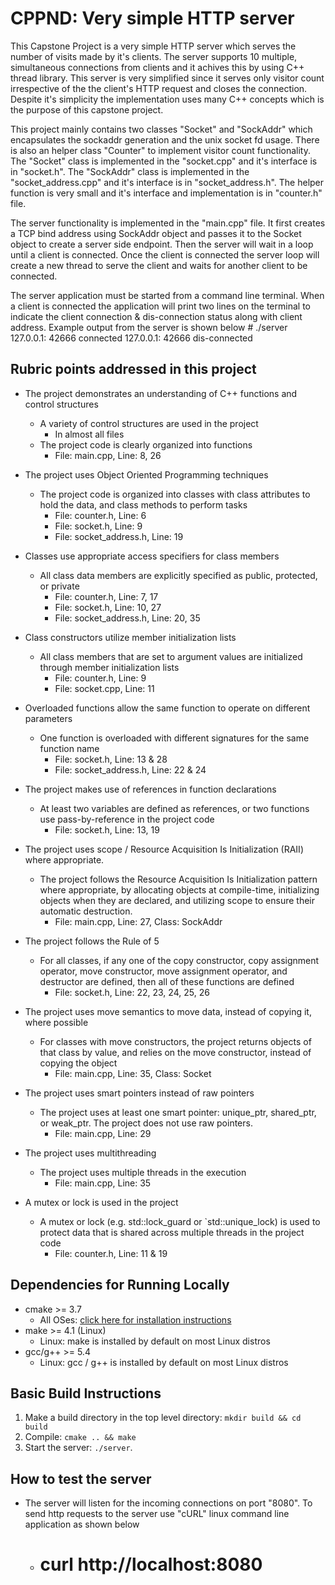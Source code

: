 # CPPND: Very simple HTTP server

This Capstone Project is a very simple HTTP server which serves the number of visits made by it's clients. The server supports 10 multiple, simultaneous connections from clients and it achives this by using C++ thread library. This server is very simplified since it serves only visitor count irrespective of the the client's HTTP request and closes the connection. Despite it's simplicity the implementation uses many C++ concepts which is the purpose of this capstone project. 

This project mainly contains two classes "Socket" and "SockAddr" which encapsulates the sockaddr generation and the unix socket fd usage. There is also an helper class "Counter" to implement visitor count functionality. The "Socket" class is implemented in the "socket.cpp" and it's interface is in "socket.h". The "SockAddr" class is implemented in the "socket_address.cpp" and it's interface is in "socket_address.h". The helper function is very small and it's interface and implementation is in "counter.h" file.

The server functionality is implemented in the "main.cpp" file. It first creates a TCP bind address using SockAddr object and passes it to the Socket object to create a server side endpoint. Then the server will wait in a loop until a client is connected. Once the client is connected the server loop will create a new thread to serve the client and waits for another client to be connected.

The server application must be started from a command line terminal. When a client is connected the application will print two lines on the terminal to indicate the client connection & dis-connection status along with client address. Example output from the server is shown below
	# ./server
	127.0.0.1: 42666 connected
	127.0.0.1: 42666 dis-connected

## Rubric points addressed in this project
* The project demonstrates an understanding of C++ functions and control structures
  * A variety of control structures are used in the project
    * In almost all files
  * The project code is clearly organized into functions
    * File: main.cpp, Line: 8, 26

* The project uses Object Oriented Programming techniques
  * The project code is organized into classes with class attributes to hold the data, and class methods to perform tasks
    * File: counter.h, Line: 6
    * File: socket.h, Line: 9
    * File: socket_address.h, Line: 19
    
* Classes use appropriate access specifiers for class members
  * All class data members are explicitly specified as public, protected, or private
    * File: counter.h, Line: 7, 17
    * File: socket.h, Line: 10, 27
    * File: socket_address.h, Line: 20, 35
    
* Class constructors utilize member initialization lists
  * All class members that are set to argument values are initialized through member initialization lists
    * File: counter.h, Line: 9
    * File: socket.cpp, Line: 11

* Overloaded functions allow the same function to operate on different parameters
  * One function is overloaded with different signatures for the same function name
    * File: socket.h, Line: 13 & 28
    * File: socket_address.h, Line: 22 & 24

* The project makes use of references in function declarations
  * At least two variables are defined as references, or two functions use pass-by-reference in the project code
    * File: socket.h, Line: 13, 19

* The project uses scope / Resource Acquisition Is Initialization (RAII) where appropriate.
  * The project follows the Resource Acquisition Is Initialization pattern where appropriate, by allocating objects at compile-time, initializing objects when they are declared, and utilizing scope to ensure their automatic destruction.
    * File: main.cpp, Line: 27, Class: SockAddr
    
* The project follows the Rule of 5
  * For all classes, if any one of the copy constructor, copy assignment operator, move constructor, move assignment operator, and destructor are defined, then all of these functions are defined
    * File: socket.h, Line: 22, 23, 24, 25, 26
    
* The project uses move semantics to move data, instead of copying it, where possible
  * For classes with move constructors, the project returns objects of that class by value, and relies on the move constructor, instead of copying the object
    * File: main.cpp, Line: 35, Class: Socket
    
* The project uses smart pointers instead of raw pointers
  * The project uses at least one smart pointer: unique_ptr, shared_ptr, or weak_ptr. The project does not use raw pointers.
    * File: main.cpp, Line: 29

* The project uses multithreading
  * The project uses multiple threads in the execution
    * File: main.cpp, Line: 35
    
* A mutex or lock is used in the project
  * A mutex or lock (e.g. std::lock_guard or `std::unique_lock) is used to protect data that is shared across multiple threads in the project code
    * File: counter.h, Line: 11 & 19

## Dependencies for Running Locally
* cmake >= 3.7
  * All OSes: [click here for installation instructions](https://cmake.org/install/)
* make >= 4.1 (Linux)
  * Linux: make is installed by default on most Linux distros
* gcc/g++ >= 5.4
  * Linux: gcc / g++ is installed by default on most Linux distros

## Basic Build Instructions

1. Make a build directory in the top level directory: `mkdir build && cd build`
2. Compile: `cmake .. && make`
3. Start the server: `./server`.

## How to test the server
* The server will listen for the incoming connections on port "8080". To send http requests to the server use "cURL" linux command line application as shown below
  * # curl http://localhost:8080